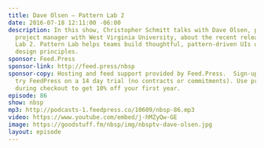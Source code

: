 ```yaml
---
title: Dave Olsen — Pattern Lab 2
date: 2016-07-18 12:11:00 -06:00
description: In this show, Christopher Schmitt talks with Dave Olsen, programmer/
  project manager with West Virginia University, about the recent release of Pattern
  Lab 2. Pattern Lab helps teams build thoughtful, pattern-driven UIs using atomic
  design principles.
sponsor: Feed.Press
sponsor-link: http://feed.press/nbsp
sponsor-copy: Hosting and feed support provided by Feed.Press.  Sign-up today and
  try FeedPress on a 14 day trial (no contracts or commitments). Use promo code *nbsp*
  during checkout to get 10% off your first year.
episode: 86
show: nbsp
mp3: http://podcasts-1.feedpress.co/10609/nbsp-86.mp3
video: https://www.youtube.com/embed/j-hMZyQw-GE  
image: https://goodstuff.fm/nbsp/img/nbsptv-dave-olsen.jpg
layout: episode
---
```

